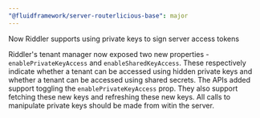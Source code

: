 ```yaml
---
"@fluidframework/server-routerlicious-base": major
---
```


Now Riddler supports using private keys to sign server access tokens

Riddler's tenant manager now exposed two new properties - `enablePrivateKeyAccess` and `enableSharedKeyAccess`. These respectively indicate whether a tenant can be accessed using hidden private keys and whether a tenant can be accessed using shared secrets. The APIs added support toggling the `enablePrivateKeyAccess` prop. They also support fetching these new keys and refreshing these new keys. All calls to manipulate private keys should be made from witin the server.

